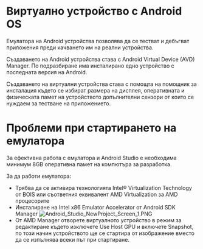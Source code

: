 # Виртуално устройство с Android OS
Емулатора на Android устройства позволява да се тестват и дебъгват приложения преди качването им на реални устройства.

Създаването на Android устройства става с Android Virtual Device (AVD) Manager. По подразбиране има инсталирано едно устройство с последната версия на Android.

Създаването на виртуални устройства става с помощта на помощник за инсталация където се избират размера на дисплея, оперативната и физическата памет на устройството допълнителни сензори от които се нуждаем за тестване на приложението.

# Проблеми при стартирането на емулатора

За ефективна работа с емулатора и Android Studio е необходима минимум 8GB оперативна памет на компютъра за разработка.

За да работи емулатора:

- Трябва да се активира технологията Intel® Virtualization Technology от BOIS или съответния еквивалент AMD Virtualization за AMD процесорите
- Инсталиране на Intel x86 Emulator Accelerator от Android SDK Manager 
![Android_Studio_NewProject_Screen_1.PNG](https://user-images.githubusercontent.com/10382663/74097500-56bf5e80-4b15-11ea-9cd8-048652254570.PNG)
- От AMD Manager отворете виртуалното устройство в режим за редактиране където изключете Use Host GPU и включете Snapshot, по този начин устройството ще се стартира от изображение вместо да се изпълнява всеки път при стартиране.
